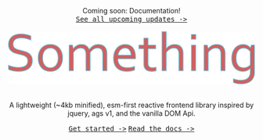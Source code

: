 <div align="center">
  Coming soon: Documentation!<br>
  <kbd><a href="/docs/coming-soon.md">See all upcoming updates -&gt;</a></kbd><br><br>
  <img src="drawing.png" width="600" />
  <br><br>
  
  A lightweight (~4kb minified), esm-first reactive frontend library inspired by jquery, ags v1, and the vanilla DOM Api.

  <kbd><a href="/docs/get-started.md">Get started -&gt;</a></kbd>
  <kbd><a href="/docs/api.md">Read the docs -&gt;</a></kbd>
</div>
